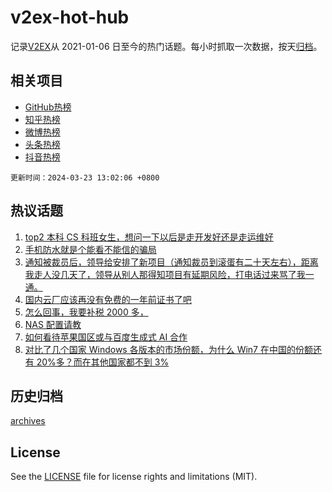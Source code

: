 # v2ex-hot-hub

 记录[V2EX](https://www.v2ex.com/)从 2021-01-06 日至今的热门话题。每小时抓取一次数据，按天[归档](archives)。
 
 ## 相关项目

- [GitHub热榜](https://github.com/it985/github-hot-hub)
- [知乎热榜](https://github.com/it985/zhihu-hot-hub)
- [微博热榜](https://github.com/it985/weibo-hot-hub)
- [头条热榜](https://github.com/it985/toutiao-hot-hub)
- [抖音热榜](https://github.com/it985/douyin-hot-hub)


 `更新时间：2024-03-23 13:02:06 +0800`

## 热议话题

1. [top2 本科 CS 科班女生，想问一下以后是走开发好还是走运维好](https://www.v2ex.com/t/1026214)
1. [手机防水就是个能看不能信的骗局](https://www.v2ex.com/t/1026071)
1. [通知被裁员后，领导给安排了新项目（通知裁员到滚蛋有二十天左右），距离我走人没几天了，领导从别人那得知项目有延期风险，打电话过来骂了我一通。](https://www.v2ex.com/t/1026205)
1. [国内云厂应该再没有免费的一年前证书了吧](https://www.v2ex.com/t/1026101)
1. [怎么回事，我要补税 2000 多，](https://www.v2ex.com/t/1026161)
1. [NAS 配置请教](https://www.v2ex.com/t/1026122)
1. [如何看待苹果国区或与百度生成式 AI 合作](https://www.v2ex.com/t/1026254)
1. [对比了几个国家 Windows 各版本的市场份额，为什么 Win7 在中国的份额还有 20%多？而在其他国家都不到 3%](https://www.v2ex.com/t/1026107)

## 历史归档

[archives](archives)

## License

See the [LICENSE](LICENSE) file for license rights and limitations (MIT).
